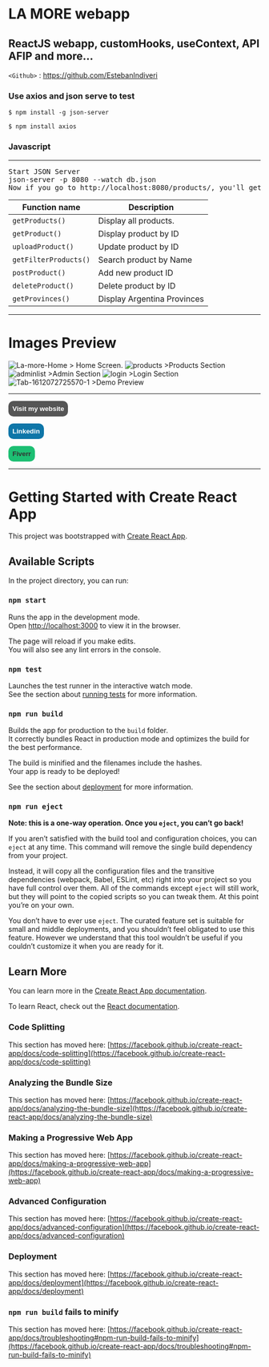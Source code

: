 
# LA MORE webapp
## ReactJS webapp, customHooks, useContext, API AFIP and more...

`<Github>` : <https://github.com/EstebanIndiveri>

### Use axios and json serve to test

`$ npm install -g json-server`

`$ npm install axios`

### Javascript
---
<pre>Start JSON Server
json-server -p 8080 --watch db.json
Now if you go to http://localhost:8080/products/, you'll get</pre>

| Function name | Description                    |
| ------------- | ------------------------------ |
| `getProducts()`      | Display all products.       |
| `getProduct()`   | Display product by ID     |
| `uploadProduct()`   | Update product by ID     |
| `getFilterProducts()`   | Search product by Name     |
| `postProduct()`   | Add new product ID     |
| `deleteProduct()`   | Delete product by ID     |
| `getProvinces()`   | Display Argentina Provinces      |

---


# Images Preview

<img src="https://i.ibb.co/LrtPjQZ/La-more-Home.png" alt="La-more-Home" >
> Home Screen.


<img src="https://i.ibb.co/jTpLpd7/products.png" alt="products" >
>Products Section

<img src="https://i.ibb.co/5k14WFt/adminlist.png" alt="adminlist" >
>Admin Section

<img src="https://i.ibb.co/Y0rBrZM/login.png" alt="login">
>Login Section

<img src="https://i.ibb.co/rGsPh8k/Tab-1612072725570-1.gif" alt="Tab-1612072725570-1" >
>Demo Preview

---

<button style="border:none;background:#555;color:#FFF;border-radius:10px;padding:.5rem;text-align:center"><a style="color:#FFF;font-weight:bold;text-decoration:none" href="https://www.estebanindiveri.com/" target="_blank">Visit my website</a></button>

<button style="border:none;background:#0e76a8;color:#FFF;border-radius:10px;padding:.5rem;text-align:center"><a style="color:#FFF;font-weight:bold;text-decoration:none" href="https://www.linkedin.com/in/esteban-indiveri/" target="_blank">Linkedin</a></button>

<button style="border:none;background:#1dbf73;color:#FFF;border-radius:10px;padding:.5rem;text-align:center"><a style="color:#323232;font-weight:bold;text-decoration:none" href="https://www.fiverr.com/estebanindiveri/create-fast-and-responsive-web-page-with-react-or-angular" target="_blank">Fiverr</a></button>

---
# Getting Started with Create React App

This project was bootstrapped with [Create React App](https://github.com/facebook/create-react-app).

## Available Scripts

In the project directory, you can run:

### `npm start`

Runs the app in the development mode.\
Open [http://localhost:3000](http://localhost:3000) to view it in the browser.

The page will reload if you make edits.\
You will also see any lint errors in the console.

### `npm test`

Launches the test runner in the interactive watch mode.\
See the section about [running tests](https://facebook.github.io/create-react-app/docs/running-tests) for more information.

### `npm run build`

Builds the app for production to the `build` folder.\
It correctly bundles React in production mode and optimizes the build for the best performance.

The build is minified and the filenames include the hashes.\
Your app is ready to be deployed!

See the section about [deployment](https://facebook.github.io/create-react-app/docs/deployment) for more information.

### `npm run eject`

**Note: this is a one-way operation. Once you `eject`, you can’t go back!**

If you aren’t satisfied with the build tool and configuration choices, you can `eject` at any time. This command will remove the single build dependency from your project.

Instead, it will copy all the configuration files and the transitive dependencies (webpack, Babel, ESLint, etc) right into your project so you have full control over them. All of the commands except `eject` will still work, but they will point to the copied scripts so you can tweak them. At this point you’re on your own.

You don’t have to ever use `eject`. The curated feature set is suitable for small and middle deployments, and you shouldn’t feel obligated to use this feature. However we understand that this tool wouldn’t be useful if you couldn’t customize it when you are ready for it.

## Learn More

You can learn more in the [Create React App documentation](https://facebook.github.io/create-react-app/docs/getting-started).

To learn React, check out the [React documentation](https://reactjs.org/).

### Code Splitting

This section has moved here: [https://facebook.github.io/create-react-app/docs/code-splitting](https://facebook.github.io/create-react-app/docs/code-splitting)

### Analyzing the Bundle Size

This section has moved here: [https://facebook.github.io/create-react-app/docs/analyzing-the-bundle-size](https://facebook.github.io/create-react-app/docs/analyzing-the-bundle-size)

### Making a Progressive Web App

This section has moved here: [https://facebook.github.io/create-react-app/docs/making-a-progressive-web-app](https://facebook.github.io/create-react-app/docs/making-a-progressive-web-app)

### Advanced Configuration

This section has moved here: [https://facebook.github.io/create-react-app/docs/advanced-configuration](https://facebook.github.io/create-react-app/docs/advanced-configuration)

### Deployment

This section has moved here: [https://facebook.github.io/create-react-app/docs/deployment](https://facebook.github.io/create-react-app/docs/deployment)

### `npm run build` fails to minify

This section has moved here: [https://facebook.github.io/create-react-app/docs/troubleshooting#npm-run-build-fails-to-minify](https://facebook.github.io/create-react-app/docs/troubleshooting#npm-run-build-fails-to-minify)

